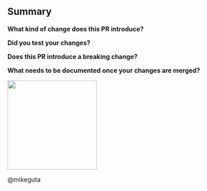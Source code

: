 ## Summary

<!-- Thanks for submitting a pull request! -->
<!-- Try to link to an open issue for more information. -->

**What kind of change does this PR introduce?**

<!-- E.g. a bug fix, feature, refactoring, build related change, etc… -->

**Did you test your changes?**


**Does this PR introduce a breaking change?**

<!-- If this PR introduces a breaking change, please describe the impact and a migration path for existing applications. -->

**What needs to be documented once your changes are merged?**

<!-- List all the information that needs to be added to the documentation after merge -->
<!-- When your changes are merged you will be asked to contribute this to the documentation -->

<img src="https://raw.githubusercontent.com/mikeguta/macup/master/assets/up.png" height="200">

@mikeguta
